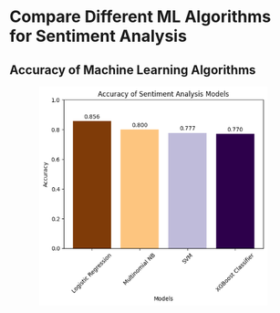 # Compare Different ML Algorithms for Sentiment Analysis

## Accuracy of Machine Learning Algorithms

<p align="center">
    <img src="ML Algos.png" width="400">
</p>
